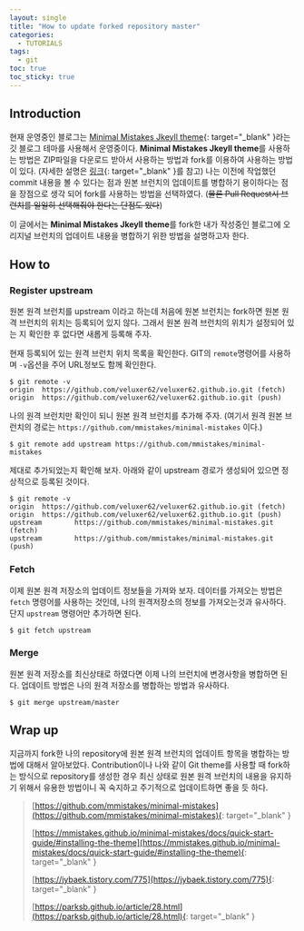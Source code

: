 ```yaml
---
layout: single
title: "How to update forked repository master"
categories:
  - TUTORIALS
tags:
  - git
toc: true
toc_sticky: true
---
```


## Introduction

현재 운영중인 블로그는 [Minimal Mistakes Jkeyll theme](https://github.com/mmistakes/minimal-mistakes){: target="\_blank" }라는 깃 블로그 테마를 사용해서 운영중이다. **Minimal Mistakes Jkeyll theme**를 사용하는 방법은 ZIP파일을 다운로드 받아서 사용하는 방법과 fork를 이용하여 사용하는 방법이 있다. (자세한 설명은 [링크](https://mmistakes.github.io/minimal-mistakes/docs/quick-start-guide/#installing-the-theme){: target="\_blank" }를 참고)
나는 이전에 작업했던 commit 내용을 볼 수 있다는 점과 원본 브런치의 업데이트를 병합하기 용이하다는 점을 장점으로 생각 되어 fork를 사용하는 방법을 선택하였다. (~~물론 Pull Request시 브런치를 일일히 선택해줘야 한다는 단점도 있다~~)

이 글에서는 **Minimal Mistakes Jkeyll theme**를 fork한 내가 작성중인 블로그에 오리지널 브런치의 업데이트 내용을 병합하기 위한 방법을 설명하고자 한다.

## How to

### Register upstream

원본 원격 브런치를 upstream 이라고 하는데 처음에 원본 브런치는 fork하면 원본 원격 브런치의 위치는 등록되어 있지 않다. 그래서 원본 원격 브런치의 위치가 설정되어 있는 지 확인한 후 없다면 새롭게 등록해 주자.

현재 등록되어 있는 원격 브런치 위치 목록을 확인한다. GIT의 `remote`명령어를 사용하며 `-v`옵션을 주어 URL정보도 함께 확인한다.

```
$ git remote -v
origin  https://github.com/veluxer62/veluxer62.github.io.git (fetch)
origin  https://github.com/veluxer62/veluxer62.github.io.git (push)
```

나의 원격 브런치만 확인이 되니 원본 원격 브런치를 추가해 주자. (여기서 원격 원본 브런치의 경로는 `https://github.com/mmistakes/minimal-mistakes` 이다.)

```
$ git remote add upstream https://github.com/mmistakes/minimal-mistakes
```

제대로 추가되었는지 확인해 보자. 아래와 같이 upstream 경로가 생성되어 있으면 정상적으로 등록된 것이다.

```
$ git remote -v
origin  https://github.com/veluxer62/veluxer62.github.io.git (fetch)
origin  https://github.com/veluxer62/veluxer62.github.io.git (push)
upstream        https://github.com/mmistakes/minimal-mistakes.git (fetch)
upstream        https://github.com/mmistakes/minimal-mistakes.git (push)
```

### Fetch

이제 원본 원격 저장소의 업데이트 정보들을 가져와 보자. 데이터를 가져오는 방법은 `fetch` 명령어를 사용하는 것인데, 나의 원격저장소의 정보를 가져오는것과 유사하다. 단지 `upstream` 명령어만 추가하면 된다.

```
$ git fetch upstream
```

### Merge

원본 원격 저장소를 최신상태로 하였다면 이제 나의 브런치에 변경사항을 병합하면 된다. 업데이트 방법은 나의 원격 저장소를 병합하는 방법과 유사하다.

```
$ git merge upstream/master
```

## Wrap up

지금까지 fork한 나의 repository에 원본 원격 브런치의 업데이트 항목을 병합하는 방법에 대해서 알아보았다. Contribution이나 나와 같이 Git theme를 사용할 때 fork하는 방식으로 repository를 생성한 경우 최신 상태로 원본 원격 브런치의 내용을 유지하기 위해서 유용한 방법이니 꼭 숙지하고 주기적으로 업데이트하면 좋을 듯 하다.

> [https://github.com/mmistakes/minimal-mistakes](https://github.com/mmistakes/minimal-mistakes){: target="\_blank" }
>
> [https://mmistakes.github.io/minimal-mistakes/docs/quick-start-guide/#installing-the-theme](https://mmistakes.github.io/minimal-mistakes/docs/quick-start-guide/#installing-the-theme){: target="\_blank" }
>
> [https://jybaek.tistory.com/775](https://jybaek.tistory.com/775){: target="\_blank" }
>
> [https://parksb.github.io/article/28.html](https://parksb.github.io/article/28.html){: target="\_blank" }
